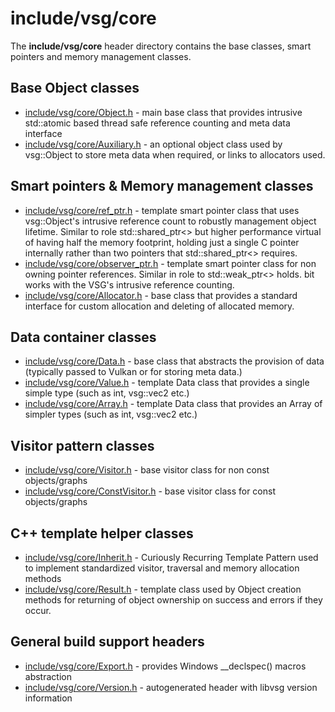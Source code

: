 # include/vsg/core
The **include/vsg/core** header directory contains the base classes, smart pointers and memory management classes.


## Base Object classes

* [include/vsg/core/Object.h](Object.h) - main base class that provides intrusive std::atomic based thread safe reference counting and meta data interface
* [include/vsg/core/Auxiliary.h](Auxiliary.h) - an optional object class used by vsg::Object to store meta data when required, or links to allocators used.

## Smart pointers & Memory management classes
* [include/vsg/core/ref_ptr.h](ref_ptr.h) - template smart pointer class that uses vsg::Object's intrusive reference count to robustly management object lifetime. Similar to role std::shared_ptr<> but higher performance virtual of having half the memory footprint, holding just a single C pointer internally rather than two pointers that std::shared_ptr<> requires.
* [include/vsg/core/observer_ptr.h](observer_ptr.h) - template smart pointer class for non owning pointer references. Similar in role to std::weak_ptr<> holds. bit works with the VSG's intrusive reference counting.
* [include/vsg/core/Allocator.h](Allocator.h) - base class that provides a standard interface for custom allocation and deleting of allocated memory.

## Data container classes
* [include/vsg/core/Data.h](Data.h) - base class that abstracts the provision of data (typically passed to Vulkan or for storing meta data.)
* [include/vsg/core/Value.h](Value.h) - template Data class that provides a single simple type (such as int, vsg::vec2 etc.)
* [include/vsg/core/Array.h](Array.h) - template Data class that provides an Array of simpler types (such as int, vsg::vec2 etc.)

## Visitor pattern classes

* [include/vsg/core/Visitor.h](Visitor.h) - base visitor class for non const objects/graphs
* [include/vsg/core/ConstVisitor.h](ConstVisitor.h) - base visitor class for const objects/graphs

## C++ template helper classes
* [include/vsg/core/Inherit.h](Inherit.h) - Curiously Recurring Template Pattern used to implement standardized visitor, traversal and memory allocation methods
* [include/vsg/core/Result.h](Result.h) - template class used by Object creation methods for returning of object ownership on success and errors if they occur.

## General build support headers 
* [include/vsg/core/Export.h](Export.h) - provides Windows __declspec() macros abstraction
* [include/vsg/core/Version.h](Version.h) - autogenerated header with libvsg version information
